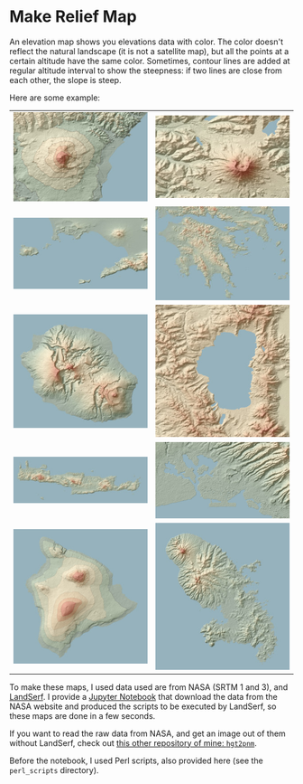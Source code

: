 # Make Relief Map

An elevation map shows you elevations data with color. The color doesn't reflect the natural landscape (it is not a satellite map), but all the points at a certain altitude have the same color. Sometimes, contour lines are added at regular altitude interval to show the steepness: if two lines are close from each other, the slope is steep.

Here are some example:

<table>
   <tr>
      <td><a href="samples/public/etna.jpg"><img src="samples/public/etna_thumb.jpg" target="_blank" width="300px"></a></td>
      <td><a href="samples/public/saint_helens.jpg"><img src="samples/public/saint_helens_thumb.jpg" target="_blank" width="300px"></a></td>
   </tr>
   <tr>
      <td><a href="samples/public/naples.jpg"><img src="samples/public/naples_thumb.jpg" target="_blank" width="300px"></a></td>
      <td><a href="samples/public/peloponese.jpg"><img src="samples/public/peloponese_thumb.jpg" target="_blank" width="300px"></a></td>
   </tr>
   <tr>
      <td><a href="samples/public/reunion.jpg"><img src="samples/public/reunion_thumb.jpg" target="_blank" width="300px"></a></td>
      <td><a href="samples/public/tahoe.jpg"><img src="samples/public/tahoe_thumb.jpg" target="_blank" width="300px"></a></td>
   </tr>
   <tr>
      <td><a href="samples/public/crete.jpg"><img src="samples/public/crete_thumb.jpg" target="_blank" width="300px"></a></td>
      <td><a href="samples/public/honolulu.jpg"><img src="samples/public/honolulu_thumb.jpg" target="_blank" width="300px"></a></td>
   </tr>
   <tr>
      <td><a href="samples/public/hawaii.jpg"><img src="samples/public/hawaii_thumb.jpg" target="_blank" width="300px"></a></td>
      <td><a href="samples/public/martinique.jpg"><img src="samples/public/martinique_thumb.jpg" target="_blank" width="300px"></a></td>
   </tr>
</table>

To make these maps, I used data used are from NASA (SRTM 1 and 3), and [LandSerf](http://www.staff.city.ac.uk/~jwo/landserf/).  I provide a [Jupyter Notebook](elevation_map_maker.ipynb) that download the data from the NASA website and produced the scripts to be executed by LandSerf, so these maps are done in a few seconds.

If you want to read the raw data from NASA, and get an image out of them without LandSerf, check out [this other repository of mine: `hgt2pnm`](https://github.com/boberle/hgt2pnm).

Before the notebook, I used Perl scripts, also provided here (see the `perl_scripts` directory).

